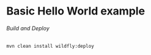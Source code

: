 Basic Hello World example
=====================================

###### Build and Deploy
```shell
mvn clean install wildfly:deploy  
```

 
